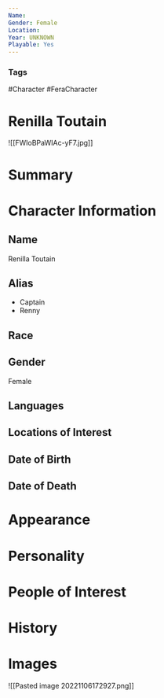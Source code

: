 ```yaml
---
Name: 
Gender: Female
Location: 
Year: UNKNOWN
Playable: Yes
---
```


### Tags
#Character #FeraCharacter 

# Renilla Toutain
![[FWIoBPaWIAc-yF7.jpg]]

# Summary


# Character Information

## Name
Renilla Toutain

## Alias
- Captain
- Renny

## Race

## Gender
Female

## Languages

## Locations of Interest

## Date of Birth

## Date of Death

# Appearance

# Personality

# People of Interest

# History

# Images
![[Pasted image 20221106172927.png]]